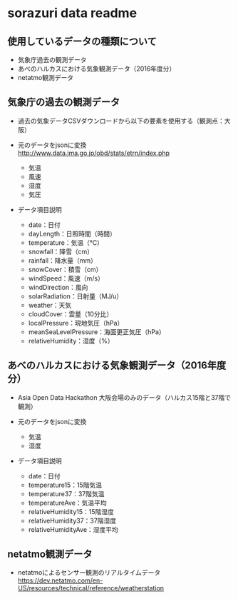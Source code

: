 # sorazuri data readme

## 使用しているデータの種類について
- 気象庁過去の観測データ
- あべのハルカスにおける気象観測データ（2016年度分）
- netatmo観測データ

## 気象庁の過去の観測データ
- 過去の気象データCSVダウンロードから以下の要素を使用する（観測点：大阪）
- 元のデータをjsonに変換
http://www.data.jma.go.jp/obd/stats/etrn/index.php
  - 気温
  - 風速
  - 湿度
  - 気圧

- データ項目説明
  - date：日付
  - dayLength：日照時間（時間）
  - temperature：気温（℃）
  - snowfall：降雪（cm）
  - rainfall：降水量（mm）
  - snowCover：積雪（cm）
  - windSpeed：風速（m/s）
  - windDirection：風向
  - solarRadiation：日射量（MJ/u）
  - weather：天気
  - cloudCover：雲量（10分比）
  - localPressure：現地気圧（hPa）
  - meanSeaLevelPressure：海面更正気圧（hPa）
  - relativeHumidity：湿度（%）

## あべのハルカスにおける気象観測データ（2016年度分）
- Asia Open Data Hackathon 大阪会場のみのデータ（ハルカス15階と37階で観測）
- 元のデータをjsonに変換
  - 気温
  - 湿度

- データ項目説明
  - date：日付
  - temperature15：15階気温
  - temperature37：37階気温
  - temperatureAve：気温平均
  - relativeHumidity15：15階湿度
  - relativeHumidity37：37階湿度
  - relativeHumidityAve：湿度平均

## netatmo観測データ
- netatmoによるセンサー観測のリアルタイムデータ
https://dev.netatmo.com/en-US/resources/technical/reference/weatherstation
